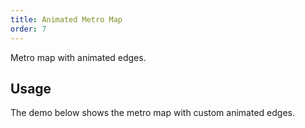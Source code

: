 ```yaml
---
title: Animated Metro Map
order: 7
---
```


Metro map with animated edges.

## Usage

The demo below shows the metro map with custom animated edges.
